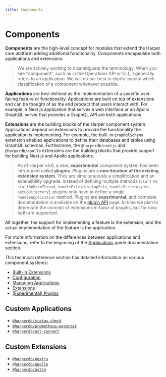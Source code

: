 ```yaml
---
title: Components
---
```


# Components

**Components** are the high-level concept for modules that extend the Harper core platform adding additional functionality. Components encapsulate both applications and extensions.

> We are actively working to disambiguate the terminology. When you see "component", such as in the Operations API or CLI, it generally refers to an application. We will do our best to clarify exactly which classification of a component whenever possible.

**Applications** are best defined as the implementation of a specific user-facing feature or functionality. Applications are built on top of extensions and can be thought of as the end product that users interact with. For example, a Next.js application that serves a web interface or an Apollo GraphQL server that provides a GraphQL API are both applications.

**Extensions** are the building blocks of the Harper component system. Applications depend on extensions to provide the functionality the application is implementing. For example, the built-in `graphqlSchema` extension enables applications to define their databases and tables using GraphQL schemas. Furthermore, the `@harperdb/nextjs` and `@harperdb/apollo` extensions are the building blocks that provide support for building Next.js and Apollo applications.

> As of Harper v4.6, a new, **experimental** component system has been introduced called **plugins**. Plugins are a **new iteration of the existing extension system**. They are simultaneously a simplification and an extensibility upgrade. Instead of defining multiple methods (`start` vs `startOnMainThread`, `handleFile` vs `setupFile`, `handleDirectory` vs `setupDirectory`), plugins only have to define a single `handleApplication` method. Plugins are **experimental**, and complete documentation is available on the [plugin API](plugins) page. In time we plan to deprecate the concept of extensions in favor of plugins, but for now, both are supported.

All together, the support for implementing a feature is the extension, and the actual implementation of the feature is the application.

For more information on the differences between applications and extensions, refer to the beginning of the [Applications](../../../developers/applications/) guide documentation section.

This technical reference section has detailed information on various component systems:

- [Built-In Extensions](./built-in-extensions)
- [Configuration](./configuration)
- [Managing Applications](./applications)
- [Extensions](./extensions)
- [(Experimental) Plugins](./plugins)

## Custom Applications

- [`@harperdb/status-check`](https:/github.com/HarperDB/status-check)
- [`@harperdb/prometheus-exporter`](https:/github.com/HarperDB/prometheus-exporter)
- [`@harperdb/acl-connect`](https:/github.com/HarperDB/acl-connect)

## Custom Extensions

- [`@harperdb/nextjs`](https:/github.com/HarperDB/nextjs)
- [`@harperdb/apollo`](https:/github.com/HarperDB/apollo)
- [`@harperdb/astro`](https:/github.com/HarperDB/astro)
